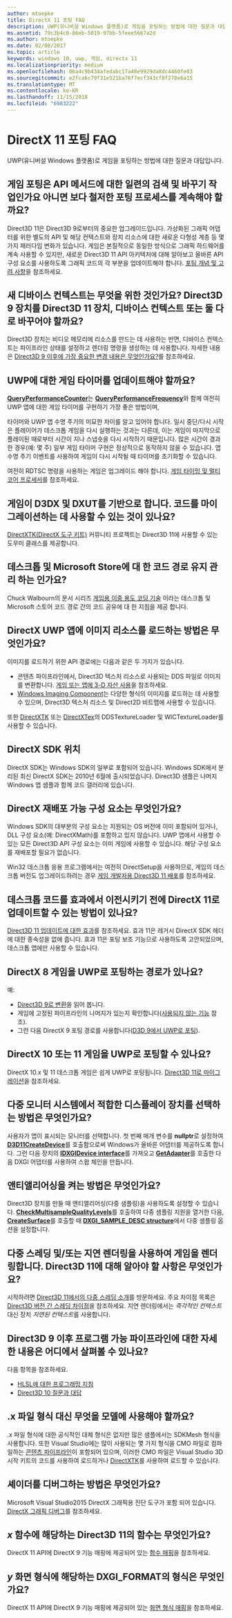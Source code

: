 ```yaml
---
author: mtoepke
title: DirectX 11 포팅 FAQ
description: UWP(유니버설 Windows 플랫폼)로 게임을 포팅하는 방법에 대한 질문과 대답입니다.
ms.assetid: 79c3b4c0-86eb-5019-97bb-5feee5667a2d
ms.author: mtoepke
ms.date: 02/08/2017
ms.topic: article
keywords: windows 10, uwp, 게임, directx 11
ms.localizationpriority: medium
ms.openlocfilehash: 06a4c9b434afedabc17a48e9929da8dc4460fe03
ms.sourcegitcommit: e2fca6c79f31e521ba76f7ecf343cf8f278e6a15
ms.translationtype: MT
ms.contentlocale: ko-KR
ms.lasthandoff: 11/15/2018
ms.locfileid: "6983222"
---
```

# <a name="directx-11-porting-faq"></a>DirectX 11 포팅 FAQ




UWP(유니버설 Windows 플랫폼)로 게임을 포팅하는 방법에 대한 질문과 대답입니다.

## <a name="is-porting-my-game-going-to-be-a-set-of-search-and-replace-operations-on-api-methods-or-do-i-need-to-plan-for-a-more-thoughtful-porting-process"></a>게임 포팅은 API 메서드에 대한 일련의 검색 및 바꾸기 작업인가요 아니면 보다 철저한 포팅 프로세스를 계속해야 할까요?


Direct3D 11은 Direct3D 9로부터의 중요한 업그레이드입니다. 가상화된 그래픽 어댑터를 위한 별도의 API 및 해당 컨텍스트와 장치 리소스에 대한 새로운 다형성 계층 등 몇 가지 패러다임 변화가 있습니다. 게임은 본질적으로 동일한 방식으로 그래픽 하드웨어를 계속 사용할 수 있지만, 새로운 Direct3D 11 API 아키텍처에 대해 알아보고 올바른 API 구성 요소를 사용하도록 그래픽 코드의 각 부분을 업데이트해야 합니다. [포팅 개념 및 고려 사항](porting-considerations.md)을 참조하세요.

## <a name="what-is-the-new-device-context-for-am-i-supposed-to-replace-my-direct3d-9-device-with-the-direct3d-11-device-the-device-context-or-both"></a>새 디바이스 컨텍스트는 무엇을 위한 것인가요? Direct3D 9 장치를 Direct3D 11 장치, 디바이스 컨텍스트 또는 둘 다로 바꾸어야 할까요?


Direct3D 장치는 비디오 메모리에 리소스를 만드는 데 사용하는 반면, 디바이스 컨텍스트는 파이프라인 상태를 설정하고 렌더링 명령을 생성하는 데 사용합니다. 자세한 내용은 [Direct3D 9 이후에 가장 중요한 변경 내용은 무엇인가요?](understand-direct3d-11-1-concepts.md)를 참조하세요.

##  <a name="do-i-have-to-update-my-game-timer-for-uwp"></a>UWP에 대한 게임 타이머를 업데이트해야 할까요?


[**QueryPerformanceCounter**](https://msdn.microsoft.com/library/windows/desktop/ms644904)는 [**QueryPerformanceFrequency**](https://msdn.microsoft.com/library/windows/desktop/ms644905)와 함께 여전히 UWP 앱에 대한 게임 타이머를 구현하기 가장 좋은 방법이며,

타이머와 UWP 앱 수명 주기의 미묘한 차이를 알고 있어야 합니다. 일시 중단/다시 시작은 플레이어가 데스크톱 게임을 다시 실행하는 것과는 다른데, 이는 게임이 마지막으로 플레이된 때로부터 시간이 지나 스냅숏을 다시 시작하기 때문입니다. 많은 시간이 경과한 경우(예: 몇 주) 일부 게임 타이머 구현은 정상적으로 동작하지 않을 수 있습니다. 앱 수명 주기 이벤트를 사용하여 게임이 다시 시작될 때 타이머를 초기화할 수 있습니다.

여전히 RDTSC 명령을 사용하는 게임은 업그레이드 해야 합니다. [게임 타이밍 및 멀티 코어 프로세서](https://msdn.microsoft.com/library/windows/desktop/ee417693)를 참조하세요.

## <a name="my-game-code-is-based-on-d3dx-and-dxut-is-there-anything-available-that-can-help-me-migrate-my-code"></a>게임이 D3DX 및 DXUT를 기반으로 합니다. 코드를 마이그레이션하는 데 사용할 수 있는 것이 있나요?


[DirectXTK(DirectX 도구 키트)](http://go.microsoft.com/fwlink/p/?LinkID=248929) 커뮤니티 프로젝트는 Direct3D 11에 사용할 수 있는 도우미 클래스를 제공합니다.

##  <a name="how-do-i-maintain-code-paths-for-the-desktop-and-the-microsoft-store"></a>데스크톱 및 Microsoft Store에 대 한 코드 경로 유지 관리 하는 인가요?


Chuck Walbourn의 문서 시리즈 [게임용 이중 용도 코딩 기술](http://go.microsoft.com/fwlink/p/?LinkID=286210) 이라는 데스크톱 및 Microsoft 스토어 코드 경로 간의 코드 공유에 대 한 지침을 제공 합니다.

##  <a name="how-do-i-load-image-resources-in-my-directx-uwp-app"></a>DirectX UWP 앱에 이미지 리소스를 로드하는 방법은 무엇인가요?


이미지를 로드하기 위한 API 경로에는 다음과 같은 두 가지가 있습니다.

-   콘텐츠 파이프라인에서, Direct3D 텍스처 리소스로 사용되는 DDS 파일로 이미지를 변환합니다. [게임 또는 앱에 3-D 자산 사용](https://msdn.microsoft.com/library/windows/apps/hh972446.aspx)을 참조하세요.
-   [Windows Imaging Component](https://msdn.microsoft.com/library/windows/desktop/ee719902)는 다양한 형식의 이미지를 로드하는 데 사용할 수 있으며, Direct3D 텍스처 리소스 및 Direct2D 비트맵에 사용할 수 있습니다.

또한 [DirectXTK](http://go.microsoft.com/fwlink/p/?LinkID=248929) 또는 [DirectXTex](http://go.microsoft.com/fwlink/p/?LinkID=248926)의 DDSTextureLoader 및 WICTextureLoader를 사용할 수 있습니다.

## <a name="where-is-the-directx-sdk"></a>DirectX SDK 위치


DirectX SDK는 Windows SDK의 일부로 포함되어 있습니다. Windows SDK에서 분리된 최신 DirectX SDK는 2010년 6월에 출시되었습니다. Direct3D 샘플은 나머지 Windows 앱 샘플과 함께 코드 갤러리에 있습니다.

## <a name="what-about-directx-redistributables"></a>DirectX 재배포 가능 구성 요소는 무엇인가요?


Windows SDK의 대부분의 구성 요소는 지원되는 OS 버전에 이미 포함되어 있거나, DLL 구성 요소(예: DirectXMath)를 포함하고 있지 않습니다. UWP 앱에서 사용할 수 있는 모든 Direct3D API 구성 요소는 이미 게임에 사용할 수 있습니다. 해당 구성 요소를 재배포할 필요가 없습니다.

Win32 데스크톱 응용 프로그램에서는 여전히 DirectSetup을 사용하므로, 게임의 데스크톱 버전도 업그레이드하려는 경우 [게임 개발자용 Direct3D 11 배포](https://msdn.microsoft.com/library/windows/desktop/ee416644)를 참조하세요.

## <a name="is-there-any-way-i-can-update-my-desktop-code-to-directx-11-before-moving-away-from-effects"></a>데스크톱 코드를 효과에서 이전시키기 전에 DirectX 11로 업데이트할 수 있는 방법이 있나요?


[Direct3D 11 업데이트에 대한 효과](http://go.microsoft.com/fwlink/p/?LinkId=271568)를 참조하세요. 효과 11은 레거시 DirectX SDK 헤더에 대한 종속성을 없애 줍니다. 효과 11은 포팅 보조 기능으로 사용하도록 고안되었으며, 데스크톱 앱에만 사용할 수 있습니다.

##  <a name="is-there-a-path-for-porting-my-directx-8-game-to-uwp"></a>DirectX 8 게임을 UWP로 포팅하는 경로가 있나요?


예:

-   [Direct3D 9로 변환](https://msdn.microsoft.com/library/windows/desktop/bb204851)을 읽어 봅니다.
-   게임에 고정된 파이프라인의 나머지가 있는지 확인합니다([사용되지 않는 기능](https://msdn.microsoft.com/library/windows/desktop/cc308047) 참조).
-   그런 다음 DirectX 9 포팅 경로를 사용합니다([D3D 9에서 UWP로 포팅](walkthrough--simple-port-from-direct3d-9-to-11-1.md)).

##  <a name="can-i-port-my-directx-10-or-11-game-to-uwp"></a>DirectX 10 또는 11 게임을 UWP로 포팅할 수 있나요?


DirectX 10.x 및 11 데스크톱 게임은 쉽게 UWP로 포팅됩니다. [Direct3D 11로 마이그레이션](https://msdn.microsoft.com/library/windows/desktop/ff476190)을 참조하세요.

## <a name="how-do-i-choose-the-right-display-device-in-a-multi-monitor-system"></a>다중 모니터 시스템에서 적합한 디스플레이 장치를 선택하는 방법은 무엇인가요?


사용자가 앱이 표시되는 모니터를 선택합니다. 첫 번째 매개 변수를 **nullptr**로 설정하여 [**D3D11CreateDevice**](https://msdn.microsoft.com/library/windows/desktop/ff476082)를 호출함으로써 Windows가 올바른 어댑터를 제공하도록 합니다. 그런 다음 장치의 [**IDXGIDevice interface**](https://msdn.microsoft.com/library/windows/desktop/bb174527)를 가져오고 [**GetAdapter**](https://msdn.microsoft.com/library/windows/desktop/bb174531)를 호출한 다음 DXGI 어댑터를 사용하여 스왑 체인을 만듭니다.

## <a name="how-do-i-turn-on-antialiasing"></a>앤티앨리어싱을 켜는 방법은 무엇인가요?


Direct3D 장치를 만들 때 앤티앨리어싱(다중 샘플링)을 사용하도록 설정할 수 있습니다. [**CheckMultisampleQualityLevels**](https://msdn.microsoft.com/library/windows/desktop/ff476499)를 호출하여 다중 샘플링 지원을 열거한 다음, [**CreateSurface**](https://msdn.microsoft.com/library/windows/desktop/bb174530)를 호출할 때 [**DXGI\_SAMPLE\_DESC structure**](https://msdn.microsoft.com/library/windows/desktop/bb173072)에서 다중 샘플링 옵션을 설정합니다.

## <a name="my-game-renders-using-multithreading-andor-deferred-rendering-what-do-i-need-to-know-for-direct3d-11"></a>다중 스레딩 및/또는 지연 렌더링을 사용하여 게임을 렌더링합니다. Direct3D 11에 대해 알아야 할 사항은 무엇인가요?


시작하려면 [Direct3D 11에서의 다중 스레딩 소개](https://msdn.microsoft.com/library/windows/desktop/ff476891)를 방문하세요. 주요 차이점 목록은 [Direct3D 버전 간 스레딩 차이점](https://msdn.microsoft.com/library/windows/desktop/ff476890)을 참조하세요. 지연 렌더링에서는 *즉각적인 컨텍스트* 대신 장치 *지연된 컨텍스트*를 사용합니다.

## <a name="where-can-i-read-more-about-the-programmable-pipeline-since-direct3d-9"></a>Direct3D 9 이후 프로그램 가능 파이프라인에 대한 자세한 내용은 어디에서 살펴볼 수 있나요?


다음 항목을 참조하세요.

-   [HLSL에 대한 프로그래밍 지침](https://msdn.microsoft.com/library/windows/desktop/bb509635)
-   [Direct3D 10 질문과 대답](https://msdn.microsoft.com/library/windows/desktop/ee416643)

## <a name="what-should-i-use-instead-of-the-x-file-format-for-my-models"></a>.x 파일 형식 대신 무엇을 모델에 사용해야 할까요?


.x 파일 형식에 대한 공식적인 대체 형식은 없지만 많은 샘플에서는 SDKMesh 형식을 사용합니다. 또한 Visual Studio에는 많이 사용되는 몇 가지 형식을 CMO 파일로 컴파일하는 [콘텐츠 파이프라인](https://msdn.microsoft.com/library/windows/apps/hh972446.aspx)이 포함되어 있으며, 이러한 CMO 파일은 Visual Studio 3D 시작 키트의 코드를 사용하여 로드하거나 [DirectXTK](http://go.microsoft.com/fwlink/p/?LinkID=248929)를 사용하여 로드할 수 있습니다.

## <a name="how-do-i-debug-my-shaders"></a>셰이더를 디버그하는 방법은 무엇인가요?


Microsoft Visual Studio2015 DirectX 그래픽용 진단 도구가 포함 되어 있습니다. [DirectX 그래픽 디버그](https://msdn.microsoft.com/library/windows/apps/hh315751.aspx)를 참조하세요.

##  <a name="what-is-the-direct3d-11-equivalent-for-x-function"></a>*x* 함수에 해당하는 Direct3D 11의 함수는 무엇인가요?


DirectX 11 API에 DirectX 9 기능 매핑에 제공되어 있는 [함수 매핑](feature-mapping.md#function-mapping)을 참조하세요.

##  <a name="what-is-the-dxgiformat-equivalent-of-y-surface-format"></a>*y* 화면 형식에 해당하는 DXGI\_FORMAT의 형식은 무엇인가요?


DirectX 11 API에 DirectX 9 기능 매핑에 제공되어 있는 [화면 형식 매핑](feature-mapping.md#surface-format-mapping)을 참조하세요.

 

 




